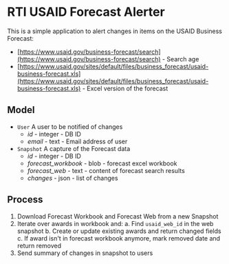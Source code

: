 # RTI USAID Forecast Alerter

This is a simple application to alert changes in items on the USAID Business Forecast:

  - [https://www.usaid.gov/business-forecast/search](https://www.usaid.gov/business-forecast/search) - Search age
  - [https://www.usaid.gov/sites/default/files/business_forecast/usaid-business-forecast.xls](https://www.usaid.gov/sites/default/files/business_forecast/usaid-business-forecast.xls) - Excel version of the forecast

## Model

  - `User` A user to be notified of changes
    - *id* - integer - DB ID
    - *email* - text - Email address of user
  - `Snapshot` A capture of the Forecast data
    - *id* - integer - DB ID
    - *forecast_workbook* - blob - forecast excel workbook
    - *forecast_web* - text - content of forecast search results
    - *changes* - json - list of changes

## Process

  1. Download Forecast Workbook and Forecast Web from a new Snapshot
  2. Iterate over awards in workbook and:
    a. Find `usaid_web_id` in the web snapshot
    b. Create or update existing awards and return changed fields
    c. If award isn't in forecast workbook anymore, mark removed date and return removed
  3. Send summary of changes in snapshot to users